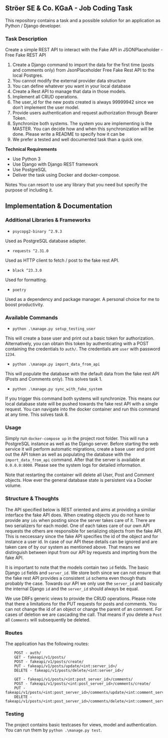 ## Ströer SE & Co. KGaA - Job Coding Task

This repository contains a task and a possible solution for an application as Python / Django developer.

###  Task Description

Create a simple REST API to interact with the Fake API in JSONPlaceholder - Free Fake REST API
1. Create a Django command to import the data for the first time (posts and comments only) from JsonPlaceholder Free Fake Rest API to the local Postgres.
2. You cannot modify the external provider data structure
3. You can define whatever you want in your local database
4. Create a Rest API to manage that data in those models.
5. Implement all CRUD operations.
6. The user_id for the new posts created is always 99999942 since we don’t implement the user model.
7. Provide users authentication and request authorization through Bearer Token.
8. Synchronize both systems. The system you are implementing is the MASTER. You can decide how and when this synchronization will be done. Please write a README to specify how it can be 
9.	We prefer a tested and well documented task than a quick one.

**Technical Requirements**
- Use Python 3
- Use Django with Django REST framework
- Use PostgreSQL
- Deliver the task using Docker and docker-compose.

Notes You can resort to use any library that you need but specify the purpose of including it.

## Implementation & Documentation

###  Additional Libraries & Frameworks
- `psycopg2-binary ^2.9.3`

Used as PostgreSQL database adapter.
- `requests ^2.31.0`

Used as HTTP client to fetch / post to the fake rest API.
- `black ^23.3.0`

Used for formatting.

- `poetry`

Used as a dependency and package manager. A personal choice for me to boost productivity.


### Available Commands

- `python .\manage.py setup_testing_user`

This will create a base user and print out a basic token for authorization.
Alternatively, you can obtain this token by authenticating with a POST containing the credentials to `auth/`.
The credentials are `user` with password `1234`.

- `python .\manage.py import_data_from_api`

This will populate the database with the default data from the fake rest API (Posts and Comments only).
This solves task 1.

- `python .\manage.py sync_with_fake_system`

If you trigger this command both systems will synchronize. This means our local database state will be pushed towards the fake rest API with a single request.
You can navigate into the docker container and run this command at any time. This solves task 8.

### Usage

Simply run `docker-compose up` in the project root folder. This will run a PostgreSQL instance as well as the Django server. Before starting the web service it will perform automatic migrations, create a base user and print out the API token as well as populating the database with the `import_data_from_api` command. After that the server is available at `0.0.0.0:8000`. Please see the system logs for detailed information.

Note that restarting the container will delete all User, Post and Comment objects. How ever the general database state is persistent via a Docker volume.

### Structure & Thoughts

The API specified below is REST oriented and aims at providing a similiar interface the fake API does. When creating objects you do not have to provide any `ids` when posting since the server takes care of it. There are two serializers for each model. One of each takes care of our own API requests the others are responsible for serializing objects from the fake API. This is neccessary since the fake API specifies the id of the object and for instance a user id. In case of our API these details can be ignored and are taken care of by our system as mentioned above. That means we distinguish between input from our API by requests and imprting from the fake API.

It is important to note that the models contain two `id` fields. The basic Django `id` fields and `server_id`. We store both since we can not ensure that the fake rest API provides a consistent `id` schema even though thats probably the case. Towards our API we only use the `server_id` and basically the internal Django `id` and the `server_id` should always be equal.

We use DRFs generic views to provide the CRUD operations. Please note that there a limitations for the PUT requests for posts and comments. You can not change the id of an object or change the parent of an comment. For cases of deletion we are cascading the call. That means if you delete a `Post` all `Comments` will subsequently be deleted. 

### Routes

The application has the following routes:

```
    POST - auth/
    GET - fakeapi/v1/posts/
    POST - fakeapi/v1/posts/create/
    PUT - fakeapi/v1/posts/update/<int:server_id>/
    DELETE - fakeapi/v1/posts/delete/<int:server_id>/

    GET - fakeapi/v1/posts/<int:post_server_id>/comments/
    POST - fakeapi/v1/posts/<int:post_server_id>/comments/create/
    PUT - fakeapi/v1/posts/<int:post_server_id>/comments/update/<int:comment_server_id>/
    DELETE - fakeapi/v1/posts/<int:post_server_id>/comments/delete/<int:comment_server_id>/
```

### Testing

The project contains basic testcases for views, model and authentication.
You can run them by `python .\manage.py test`.
